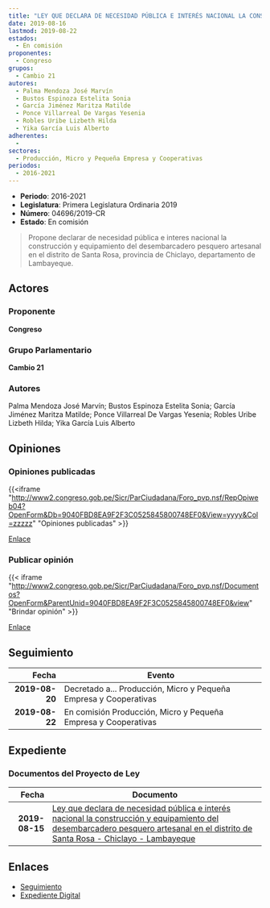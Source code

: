 ```yaml
---
title: "LEY QUE DECLARA DE NECESIDAD PÚBLICA E INTERÉS NACIONAL LA CONSTRUCCIÓN Y EQUIPAMIENTO DEL DESEMBARCADERO PESQUERO ARTESANAL EN EL DISTRITO DE SANTA ROSA-CHICLAYO-LAMBAYEQUE"
date: 2019-08-16
lastmod: 2019-08-22
estados: 
  - En comisión
proponentes: 
  - Congreso
grupos: 
  - Cambio 21
autores: 
  - Palma Mendoza José Marvín
  - Bustos Espinoza Estelita Sonia
  - García Jiménez Maritza Matilde
  - Ponce Villarreal De Vargas Yesenia
  - Robles Uribe Lizbeth Hilda
  - Yika García Luis Alberto
adherentes: 
  - 
sectores: 
  - Producción, Micro y Pequeña Empresa y Cooperativas
periodos: 
  - 2016-2021
---
```


- **Periodo**: 2016-2021
- **Legislatura**: Primera Legislatura Ordinaria 2019
- **Número**: 04696/2019-CR
- **Estado**: En comisión

> Propone declarar de necesidad pública e interes nacional la construcción y equipamiento del desembarcadero pesquero artesanal en el distrito de Santa Rosa, provincia de Chiclayo, departamento de Lambayeque.


## Actores

### Proponente

**Congreso**

### Grupo Parlamentario

**Cambio 21**

### Autores

Palma Mendoza José Marvín; Bustos Espinoza Estelita Sonia; García Jiménez Maritza Matilde; Ponce Villarreal De Vargas Yesenia; Robles Uribe Lizbeth Hilda; Yika García Luis Alberto


## Opiniones

### Opiniones publicadas

{{<iframe "http://www2.congreso.gob.pe/Sicr/ParCiudadana/Foro_pvp.nsf/RepOpiweb04?OpenForm&Db=9040FBD8EA9F2F3C0525845800748EF0&View=yyyy&Col=zzzzz" "Opiniones publicadas" >}}

[Enlace](http://www2.congreso.gob.pe/Sicr/ParCiudadana/Foro_pvp.nsf/RepOpiweb04?OpenForm&Db=9040FBD8EA9F2F3C0525845800748EF0&View=yyyy&Col=zzzzz)
### Publicar opinión

{{< iframe "http://www2.congreso.gob.pe/Sicr/ParCiudadana/Foro_pvp.nsf/Documentos?OpenForm&ParentUnid=9040FBD8EA9F2F3C0525845800748EF0&view" "Brindar opinión" >}}

[Enlace](http://www2.congreso.gob.pe/Sicr/ParCiudadana/Foro_pvp.nsf/Documentos?OpenForm&ParentUnid=9040FBD8EA9F2F3C0525845800748EF0&view)

## Seguimiento

| Fecha | Evento |
|------:|--------|
| **2019-08-20** | Decretado a... Producción, Micro y Pequeña Empresa y Cooperativas|
| **2019-08-22** | En comisión Producción, Micro y Pequeña Empresa y Cooperativas|


## Expediente


### Documentos del Proyecto de Ley

| Fecha | Documento |
|------:|--------|
| **2019-08-15** | [Ley que declara de necesidad pública e interés nacional la construcción y equipamiento del desembarcadero pesquero artesanal en el distrito de Santa Rosa - Chiclayo - Lambayeque](http://www.leyes.congreso.gob.pe/Documentos/2016_2021/Proyectos_de_Ley_y_de_Resoluciones_Legislativas/PL0469620190816..pdf) |

## Enlaces 

- [Seguimiento](http://www2.congreso.gob.pe/Sicr/TraDocEstProc/CLProLey2016.nsf/f7fff46988ca05b1052578e100829cc7/00208ee406f297420525845b00570bef?OpenDocument)
- [Expediente Digital](http://www2.congreso.gob.pe/Sicr/TraDocEstProc/CLProLey2016.nsf/f7fff46988ca05b1052578e100829cc7/00208ee406f297420525845b00570bef?OpenDocument&Click=05257FB7005EB655.eb71d0cf91d8294e05256cdf006b5706/$Body/0.1C6C)
